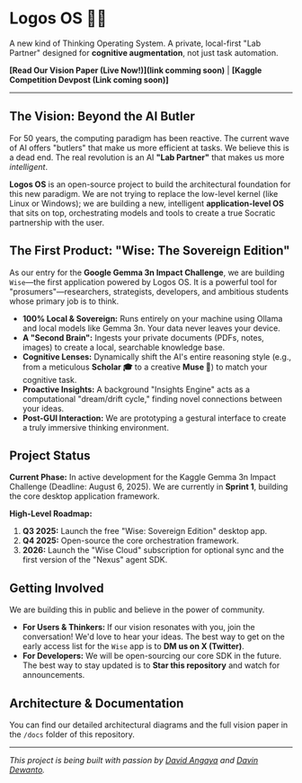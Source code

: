 # Logos OS 🧠✨

A new kind of Thinking Operating System. A private, local-first "Lab Partner" designed for **cognitive augmentation**, not just task automation.

**[Read Our Vision Paper (Live Now!)](link comming soon)** | **[Kaggle Competition Devpost (Link coming soon)]**

---

## The Vision: Beyond the AI Butler

For 50 years, the computing paradigm has been reactive. The current wave of AI offers "butlers" that make us more efficient at tasks. We believe this is a dead end. The real revolution is an AI **"Lab Partner"** that makes us more *intelligent*.

**Logos OS** is an open-source project to build the architectural foundation for this new paradigm. We are not trying to replace the low-level kernel (like Linux or Windows); we are building a new, intelligent **application-level OS** that sits on top, orchestrating models and tools to create a true Socratic partnership with the user.

## The First Product: "Wise: The Sovereign Edition"

As our entry for the **Google Gemma 3n Impact Challenge**, we are building `Wise`—the first application powered by Logos OS. It is a powerful tool for "prosumers"—researchers, strategists, developers, and ambitious students whose primary job is to think.

*   **100% Local & Sovereign:** Runs entirely on your machine using Ollama and local models like Gemma 3n. Your data never leaves your device.
*   **A "Second Brain":** Ingests your private documents (PDFs, notes, images) to create a local, searchable knowledge base.
*   **Cognitive Lenses:** Dynamically shift the AI's entire reasoning style (e.g., from a meticulous **Scholar 🎓** to a creative **Muse 🎨**) to match your cognitive task.
*   **Proactive Insights:** A background "Insights Engine" acts as a computational "dream/drift cycle," finding novel connections between your ideas.
*   **Post-GUI Interaction:** We are prototyping a gestural interface to create a truly immersive thinking environment.

## Project Status

**Current Phase:** In active development for the Kaggle Gemma 3n Impact Challenge (Deadline: August 6, 2025). We are currently in **Sprint 1**, building the core desktop application framework.

**High-Level Roadmap:**
1.  **Q3 2025:** Launch the free "Wise: Sovereign Edition" desktop app.
2.  **Q4 2025:** Open-source the core orchestration framework.
3.  **2026:** Launch the "Wise Cloud" subscription for optional sync and the first version of the "Nexus" agent SDK.

## Getting Involved

We are building this in public and believe in the power of community.

*   **For Users & Thinkers:** If our vision resonates with you, join the conversation! We'd love to hear your ideas. The best way to get on the early access list for the `Wise` app is to **DM us on X (Twitter)**.
*   **For Developers:** We will be open-sourcing our core SDK in the future. The best way to stay updated is to **Star this repository** and watch for announcements.

## Architecture & Documentation

You can find our detailed architectural diagrams and the full vision paper in the `/docs` folder of this repository.

---

*This project is being built with passion by [David Angaya](https://x.com/Omungala_dave) and [Davin Dewanto](https://x.com/DavinDewanto).*
